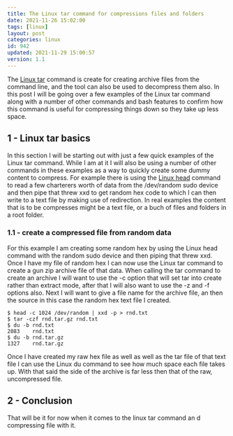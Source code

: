 ```yaml
---
title: The Linux tar command for compressions files and folders
date: 2021-11-26 15:02:00
tags: [linux]
layout: post
categories: linux
id: 942
updated: 2021-11-29 15:00:57
version: 1.1
---
```


The [Linux tar](https://linux.die.net/man/1/tar) command is create for creating archive files from the command line, and the tool can also be used to decompress them also. In this post I will be going over a few examples of the Linux tar command along with a number of other commands and bash features to confirm how this command is useful for compressing things down so they take up less space.

<!-- more -->

## 1 - Linux tar basics

In this section I will be starting out with just a few quick examples of the Linux tar command. While I am at it I will also be using a number of other commands in these examples as a way to quickly create some dummy content to compress. For example there is using the [Linux head](/2021/03/10/linux-head) command to read a few charterers worth of data from the \/dev\/random sudo device and then pipe that threw xxd to get random hex code to which I can then write to a text file by making use of redirection. In real examples the content that is to be compresses might be a text file, or a buch of files and folders in a root folder.

### 1.1 - create a compressed file from random data

For this example I am creating some random hex by using the Linux head command with the random sudo device and then piping that threw xxd. Once I have my file of random hex I can now use the Linux tar command to create a gun zip archive file of that data. When calling the tar command to create an archive I will want to use the -c option that will set tar into create rather than extract mode, after that I will also want to use the -z and -f options also. Next I will want to give a file name for the archive file, an then the source in this case the random hex text file I created.

```
$ head -c 1024 /dev/random | xxd -p > rnd.txt
$ tar -czf rnd.tar.gz rnd.txt
$ du -b rnd.txt
2083	rnd.txt
$ du -b rnd.tar.gz
1327	rnd.tar.gz
```

Once I have created my raw hex file as well as well as the tar file of that text file I can use the Linux du command to see how much space each file takes up. With that said the side of the archive is far less then that of the raw, uncompressed file.

## 2 - Conclusion

That will be it for now when it comes to the linux tar command an d compressing file with it.

